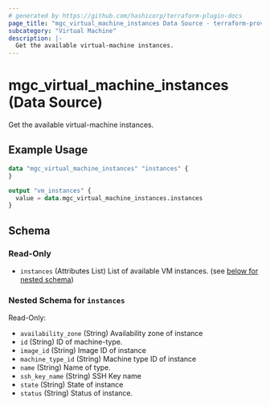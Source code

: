 ```yaml
---
# generated by https://github.com/hashicorp/terraform-plugin-docs
page_title: "mgc_virtual_machine_instances Data Source - terraform-provider-mgc"
subcategory: "Virtual Machine"
description: |-
  Get the available virtual-machine instances.
---
```


# mgc_virtual_machine_instances (Data Source)

Get the available virtual-machine instances.

## Example Usage

```terraform
data "mgc_virtual_machine_instances" "instances" {
}

output "vm_instances" {
  value = data.mgc_virtual_machine_instances.instances
}
```

<!-- schema generated by tfplugindocs -->
## Schema

### Read-Only

- `instances` (Attributes List) List of available VM instances. (see [below for nested schema](#nestedatt--instances))

<a id="nestedatt--instances"></a>
### Nested Schema for `instances`

Read-Only:

- `availability_zone` (String) Availability zone of instance
- `id` (String) ID of machine-type.
- `image_id` (String) Image ID of instance
- `machine_type_id` (String) Machine type ID of instance
- `name` (String) Name of type.
- `ssh_key_name` (String) SSH Key name
- `state` (String) State of instance
- `status` (String) Status of instance.
